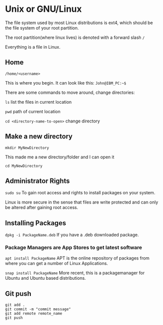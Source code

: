 # Unix or GNU/Linux

The file system used by most Linux distributions is ext4, which should be the file system of your root partition.

The root partition(where linux lives) is denoted with a forward slash ```/```

Everything is a file in Linux.

## Home

```/home/<username>```

This is where you begin. It can look like this:
```John@IBM_PC:~$```

There are some commands to move around, change directories:

```ls```                         list the files in current location

```pwd```                         path of current location

```cd <directory-name-to-open>``` change directory


## Make a new directory

```mkdir MyNewDirectory```

This made me a new directory/folder and I can open it

```cd MyNewDirectory```

## Administrator Rights

```sudo su``` To gain root access and rights to install packages on your system.

Linux is more secure in the sense that files are write protected and can only be altered after gaining root access.

## Installing Packages

```dpkg -i PackageName.deb``` If you have a .deb downloaded package.

### Package Managers are App Stores to get latest software
```apt install PackageName``` APT is the online repository of packages from where you can get a number of Linux Applications.

```snap install PackageName``` More recent, this is a packagemanager for Ubuntu and Ubuntu based distributions.

## Git push
```
git add .
git commit -m "commit message"
git add remote remote_name
git push
```

